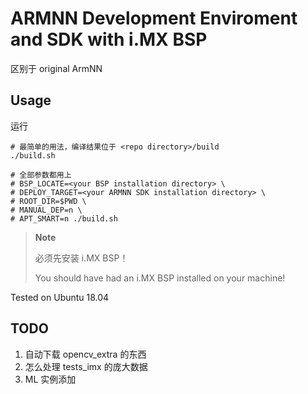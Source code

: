 # ARMNN Development Enviroment and SDK with i.MX BSP

区别于 original ArmNN

## Usage

运行
```shell
# 最简单的用法，编译结果位于 <repo directory>/build
./build.sh

# 全部参数都用上
# BSP_LOCATE=<your BSP installation directory> \
# DEPLOY_TARGET=<your ARMNN SDK installation directory> \
# ROOT_DIR=$PWD \
# MANUAL_DEP=n \
# APT_SMART=n ./build.sh
```

> **Note**
>
> 必须先安装 i.MX BSP！
>
> You should have had an i.MX BSP installed on your machine!

Tested on Ubuntu 18.04

## TODO
1. 自动下载 opencv_extra 的东西
2. 怎么处理 tests_imx 的庞大数据
3. ML 实例添加
